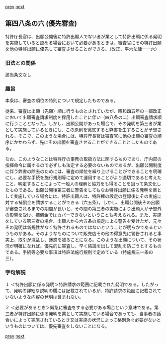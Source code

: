 [prev](/specific/markdowns/特許法/069_Mp-Ch_3-At_48_5.md)
[next](/specific/markdowns/特許法/071_Mp-Ch_3-At_48_7.md)
## 第四八条の六 (優先審査)
特許庁長官は、出願公開後に特許出願人でない者が業として特許出願に係る発明を実施していると認める場合において必要があるときは、審査官にその特許出願を他の特許出願に優先して審査させることができる。（改正、平六法律一一六）


### 旧法との関係
該当条文なし

### 趣旨
本条は、審査の順位の特則について規定したものである。

従来、審査は出願（先願）順に行うものとされていたが、昭和四五年の一部改正において出願審査請求制度を採用したことに伴い（四八条の二）出願審査請求順に行うこととなった。しかし、出願公開があった場合で、その発明を第三者が業として実施しているときにも、この原則を徹底すると弊害を生ずることが予想される。そこで、このような場合には、特許庁長官は審査官に他の出願の審査の順序にかかわらず、先にその出願を審査させることができることとしたものである。

なお、このようなことは特許庁の事務の取扱方法に関するものであり、庁内部の指揮命令に属するので必ずしも法定する必要のないものであるが、出願公開制度に伴う弊害の除去のためには、審査の順位を繰り上げることができることを明確にし、必要な手続を施行規則等に定めて運用することがより適切であると考えたこと、明定することによって一般人の理解と協力をも得ることを狙って条文化したものである。出願公開後第三者に警告をしてもなお特許出願に係る発明を業として実施している場合には、特許出願人は、特許権の設定の登録後にその実施に対する補償金を請求することができる（六五条）。しかし、出願公開後その出願が審査されるまでの期間が長いと、その間の第三者の実施により出願人が予想外の影響を受け、補償金ではカバーできないということも考えられる。また、実施をしている第三者の場合、出願人から六五条の規定による警告を受けたが、元々その発明は新規性がなく特許されるものではないということが明らかであるというものがある。そのようなものについて販売店その他の得意先に警告されると事実上、取引が混乱し、迷惑を被ることになる。このような出願について、その状況が明確になれば、優先的に審査し、早く結論を出して混乱を防ごうとするものである。手続等必要な事項は特許法施行規則で定めている（特施規三一条の三）。


### 字句解説
１ ＜特許出願に係る発明＞特許請求の範囲に記載された発明である。したがって、発明の詳細な説明の欄には記載されているが、特許請求の範囲に記載されていないような内容の発明は含まれない。

２ ＜必要があるとき＞緊急に審査をする必要がある場合という意味である。第三者が特許出願に係る発明を業として実施している場合であっても、当事者の話合いによって実施されているとき又は実施の状況によって格別急ぐ必要がないというものについては、優先審査をしないことになる。


[prev](/specific/markdowns/特許法/069_Mp-Ch_3-At_48_5.md)
[next](/specific/markdowns/特許法/071_Mp-Ch_3-At_48_7.md)